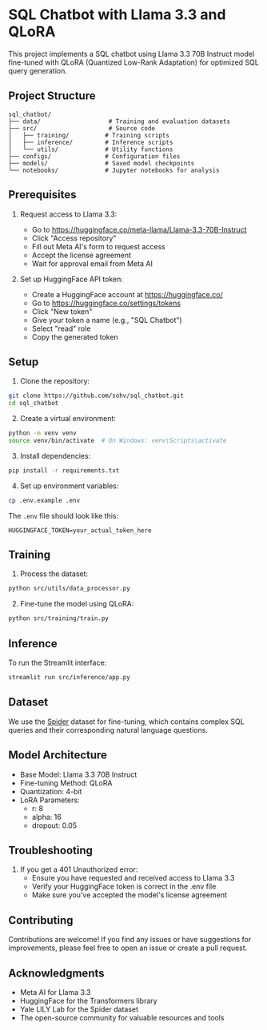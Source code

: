 # SQL Chatbot with Llama 3.3 and QLoRA

This project implements a SQL chatbot using Llama 3.3 70B Instruct model fine-tuned with QLoRA (Quantized Low-Rank Adaptation) for optimized SQL query generation.

## Project Structure
```
sql_chatbot/
├── data/                   # Training and evaluation datasets
├── src/                    # Source code
│   ├── training/          # Training scripts
│   ├── inference/         # Inference scripts
│   └── utils/             # Utility functions
├── configs/               # Configuration files
├── models/                # Saved model checkpoints
└── notebooks/             # Jupyter notebooks for analysis
```

## Prerequisites

1. Request access to Llama 3.3:
   - Go to https://huggingface.co/meta-llama/Llama-3.3-70B-Instruct
   - Click "Access repository"
   - Fill out Meta AI's form to request access
   - Accept the license agreement
   - Wait for approval email from Meta AI

2. Set up HuggingFace API token:
   - Create a HuggingFace account at https://huggingface.co/
   - Go to https://huggingface.co/settings/tokens
   - Click "New token"
   - Give your token a name (e.g., "SQL Chatbot")
   - Select "read" role
   - Copy the generated token

## Setup

1. Clone the repository:
```bash
git clone https://github.com/sohv/sql_chatbot.git
cd sql_chatbot
```

2. Create a virtual environment:
```bash
python -m venv venv
source venv/bin/activate  # On Windows: venv\Scripts\activate
```

3. Install dependencies:
```bash
pip install -r requirements.txt
```

4. Set up environment variables:
```bash
cp .env.example .env


```

The `.env` file should look like this:
```
HUGGINGFACE_TOKEN=your_actual_token_here
```

## Training

1. Process the dataset:
```bash
python src/utils/data_processor.py
```

2. Fine-tune the model using QLoRA:
```bash
python src/training/train.py
```

## Inference

To run the Streamlit interface:
```bash
streamlit run src/inference/app.py
```

## Dataset

We use the [Spider](https://yale-lily.github.io/spider) dataset for fine-tuning, which contains complex SQL queries and their corresponding natural language questions.

## Model Architecture

- Base Model: Llama 3.3 70B Instruct
- Fine-tuning Method: QLoRA
- Quantization: 4-bit
- LoRA Parameters:
  - r: 8
  - alpha: 16
  - dropout: 0.05

## Troubleshooting

1. If you get a 401 Unauthorized error:
   - Ensure you have requested and received access to Llama 3.3
   - Verify your HuggingFace token is correct in the .env file
   - Make sure you've accepted the model's license agreement

## Contributing

Contributions are welcome! If you find any issues or have suggestions for improvements, please feel free to open an issue or create a pull request.

## Acknowledgments

- Meta AI for Llama 3.3
- HuggingFace for the Transformers library
- Yale LILY Lab for the Spider dataset
- The open-source community for valuable resources and tools
